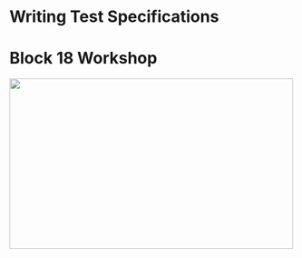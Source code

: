# Writing Test Specifications
# Block 18 Workshop
<img src = "https://user-images.githubusercontent.com/18214059/55284104-72f55980-53a2-11e9-960f-4078d413bb2c.png" width=500 height=300>
